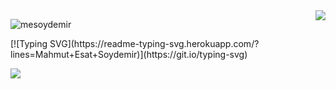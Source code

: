 <img align='right' src="https://github-readme-stats.vercel.app/api?username=mesoydemir&show_icons=true">

<p align="left"> <img src="https://komarev.com/ghpvc/?username=mesoydemir" alt="mesoydemir" /> </p>
[![Typing SVG](https://readme-typing-svg.herokuapp.com/?lines=Mahmut+Esat+Soydemir)](https://git.io/typing-svg)

[![](https://img.shields.io/github/followers/mesoydemir?style=social)](https://www.github.com/mesoydemir)
